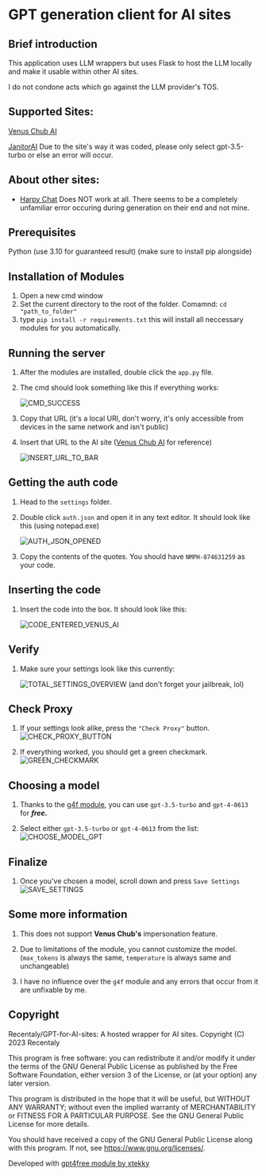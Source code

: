 # GPT generation client for AI sites

## Brief introduction

This application uses LLM wrappers but uses Flask to host the LLM locally and make it usable within other AI sites.

I do not condone acts which go against the LLM provider's TOS.

## Supported Sites:

[Venus Chub AI](https://venus.chub.ai)

[JanitorAI](https://janitorai.com) Due to the site's way it was coded, please only select gpt-3.5-turbo or else an error will occur. 

## About other sites:

- [Harpy Chat](https://harpy.chat) Does NOT work at all. There seems to be a completely unfamiliar error occuring during generation on their end and not mine.

## Prerequisites

Python (use 3.10 for guaranteed result) (make sure to install pip alongside)

## Installation of Modules

1. Open a new cmd window
2. Set the current directory to the root of the folder. Comamnd: ```cd "path_to_folder"```
3. type ```pip install -r requirements.txt``` this will install all neccessary modules for you automatically.

## Running the server

1. After the modules are installed, double click the ```app.py``` file.
2. The cmd should look something like this if everything works:
   
   ![CMD_SUCCESS](https://i.imgur.com/kqCpct9.jpg)
3. Copy that URL (it's a local URl, don't worry, it's only accessible from devices in the same network and isn't public)
4. Insert that URL to the AI site ([Venus Chub AI](https://venus.chub.ai) for reference)

   ![INSERT_URL_TO_BAR](https://i.imgur.com/o1qjELe.png)

## Getting the auth code

1. Head to the ``settings`` folder.
2. Double click ``auth.json`` and open it in any text editor. It should look like this (using notepad.exe)

   ![AUTH_JSON_OPENED](https://i.imgur.com/K6VEqbN.png)

3. Copy the contents of the quotes. You should have ``NMPH-874631259`` as your code.

## Inserting the code

1. Insert the code into the box. It should look like this:

   ![CODE_ENTERED_VENUS_AI](https://i.imgur.com/gY73YL0.png)

## Verify 

1. Make sure your settings look like this currently:

   ![TOTAL_SETTINGS_OVERVIEW](https://i.imgur.com/hQIsSnk.png)
   (and don't forget your jailbreak, lol)

## Check Proxy

1. If your settings look alike, press the ``"Check Proxy"`` button. ![CHECK_PROXY_BUTTON](https://i.imgur.com/7L2KqfN.jpg)

2. If everything worked, you should get a green checkmark. ![GREEN_CHECKMARK](https://i.imgur.com/RPlhFQZ.png)

## Choosing a model

1. Thanks to the [g4f module](https://github.com/xtekky/gpt4free), you can use ``gpt-3.5-turbo`` and ``gpt-4-0613`` for ***free.***

2. Select either ``gpt-3.5-turbo`` or ``gpt-4-0613`` from the list: ![CHOOSE_MODEL_GPT](https://i.imgur.com/OyWPJP9.png)

## Finalize

1. Once you've chosen a model, scroll down and press ``Save Settings`` ![SAVE_SETTINGS](https://i.imgur.com/GKxpx5y.jpg)


## Some more information

1. This does not support **Venus Chub's** impersonation feature.

2. Due to limitations of the module, you cannot customize the model. (``max_tokens`` is always the same, ``temperature`` is always same and unchangeable)

3. I have no influence over the ``g4f`` module and any errors that occur from it are unfixable by me.

## Copyright

Recentaly/GPT-for-AI-sites: A hosted wrapper for AI sites.
Copyright (C) 2023 Recentaly

This program is free software: you can redistribute it and/or modify
it under the terms of the GNU General Public License as published by
the Free Software Foundation, either version 3 of the License, or
(at your option) any later version.

This program is distributed in the hope that it will be useful,
but WITHOUT ANY WARRANTY; without even the implied warranty of
MERCHANTABILITY or FITNESS FOR A PARTICULAR PURPOSE.  See the
GNU General Public License for more details.

You should have received a copy of the GNU General Public License
along with this program.  If not, see <https://www.gnu.org/licenses/>.

Developed with [gpt4free module by xtekky](https://github.com/xtekky/gpt4free)
   
